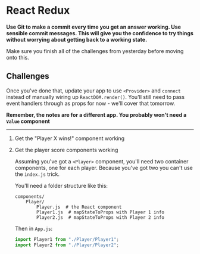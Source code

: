 # React Redux

**Use Git to make a commit every time you get an answer working. Use sensible commit messages. This will give you the confidence to try things without worrying about getting back to a working state.**

Make sure you finish all of the challenges from yesterday before moving onto this.

## Challenges

Once you've done that, update your app to use `<Provider>` and `connect` instead of manually wiring up `ReactDOM.render()`. You'll still need to pass event handlers through as props for now - we'll cover that tomorrow.

**Remember, the notes are for a different app. You probably won't need a `Value` component**

---

1) Get the "Player X wins!" component working

1) Get the player score components working

    Assuming you've got a `<Player>` component, you'll need two container components, one for each player. Because you've got two you can't use the `index.js` trick.

    You'll need a folder structure like this:

    ```
    components/
        Player/
            Player.js  # the React component
            Player1.js  # mapStateToProps with Player 1 info
            Player2.js  # mapStateToProps with Player 2 info
    ```

    Then in `App.js`:

    ```js
    import Player1 from "./Player/Player1";
    import Player2 from "./Player/Player2";
    ```
